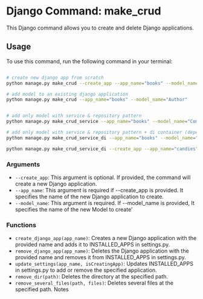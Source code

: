 # Django Command: make_crud

This Django command allows you to create and delete Django applications.

## Usage

To use this command, run the following command in your terminal:

```bash

# create new django app from scratch
python manage.py make_crud --create_app --app_name="books" --model_name="Book"

# add model to an existing django application
python manage.py make_crud --app_name="books" --model_name="Author"


# add only model with service & repository pattern
python manage.py make_crud_service --app_name="books" --model_name="Comment"

# add only model with service & repository pattern + di container (dependency_injector)
python manage.py make_crud_service_di --app_name="books" --model_name="Publisher"

python manage.py make_crud_service_di --create_app --app_name="candies" --model_name="Candy"

```

### Arguments

- `--create_app`: This argument is optional. If provided, the command will create a new Django application.
- `--app_name`: This argument is required if --create_app is provided. It specifies the name of the new Django application to create.
- `--model_name`: This argument is required. If --model_name is provided, It specifies the name of the new Model to create'

### Functions

- `create_django_app(app_name)`: Creates a new Django application with the provided name and adds it to INSTALLED_APPS in settings.py.
- `remove_django_app(app_name)`: Deletes the Django application with the provided name and removes it from INSTALLED_APPS in settings.py.
- `update_settings(app_name, isCreatingApp)`: Updates INSTALLED_APPS in settings.py to add or remove the specified application.
- `remove_dir(path)`: Deletes the directory at the specified path.
- `remove_several_files(path, files)`: Deletes several files at the specified path.
  Notes

